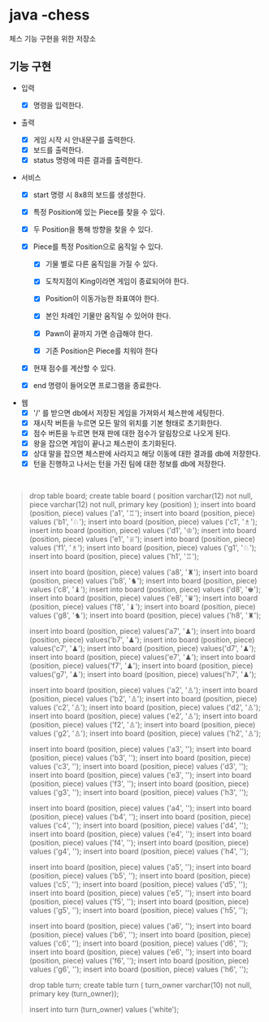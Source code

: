 # java -chess

체스 기능 구현을 위한 저장소

## 기능 구현

- 입력

    - [x] 명령을 입력한다.

- 출력

    * [x] 게임 시작 시 안내문구를 출력한다.
    * [x] 보드를 출력한다.
    * [x] status 명령에 따른 결과를 출력한다.

- 서비스

    * [x] start 명령 시 8x8의 보드를 생성한다.

    * [x] 특정 Position에 있는 Piece를 찾을 수 있다.

    * [x] 두 Position을 통해 방향을 찾을 수 있다.

    * [x] Piece를 특정 Position으로 움직일 수 있다.

        * [x] 기물 별로 다른 움직임을 가질 수 있다.
        * [x] 도착지점이 King이라면 게임이 종료되어야 한다.

        * [x] Position이 이동가능한 좌표여야 한다.
        * [x] 본인 차례인 기물만 움직일 수 있어야 한다.
        * [x] Pawn이 끝까지 가면 승급해야 한다.
        * [x] 기존 Position은 Piece를 치워야 한다

    * [x] 현재 점수를 계산할 수 있다.

    * [x] end 명령이 들어오면 프로그램을 종료한다.

* 웹
    * [x] '/' 를 받으면 db에서 저장된 게임을 가져와서 체스판에 세팅한다.
    * [x] 재시작 버튼을 누르면 모든 말의 위치를 기본 형태로 초기화한다.
    * [x] 점수 버튼을 누르면 현재 판에 대한 점수가 알림창으로 나오게 된다.
    * [x] 왕을 잡으면 게임이 끝나고 체스판이 초기화된다.
    * [x] 상대 말을 잡으면 체스판에 사라지고 해당 이동에 대한 결과를 db에 저장한다.
    * [x] 턴을 진행하고 나서는 턴을 가진 팀에 대한 정보를 db에 저장한다.

<br/>

> drop table board;
> create table board (
> position varchar(12) not null,
> piece varchar(12) not null,
> primary key (position) );
> insert into board (position, piece) values ('a1', '&#9814;');
> insert into board (position, piece) values ('b1', '&#9816;');
> insert into board (position, piece) values ('c1', '&#9815;');
> insert into board (position, piece) values ('d1', '&#9812;');
> insert into board (position, piece) values ('e1', '&#9813;');
> insert into board (position, piece) values ('f1', '&#9815;');
> insert into board (position, piece) values ('g1', '&#9816;');
> insert into board (position, piece) values ('h1', '&#9814;');
>
>insert into board (position, piece) values ('a8', '&#9820;');
> insert into board (position, piece) values ('b8', '&#9822;');
> insert into board (position, piece) values ('c8', '&#9821;');
> insert into board (position, piece) values ('d8', '&#9818;');
> insert into board (position, piece) values ('e8', '&#9819;');
> insert into board (position, piece) values ('f8', '&#9821;');
> insert into board (position, piece) values ('g8', '&#9822;');
> insert into board (position, piece) values ('h8', '&#9820;');
>
>insert into board (position, piece) values('a7', '&#9823;');
> insert into board (position, piece) values('b7', '&#9823;');
> insert into board (position, piece) values('c7', '&#9823;');
> insert into board (position, piece) values('d7', '&#9823;');
> insert into board (position, piece) values('e7', '&#9823;');
> insert into board (position, piece) values('f7', '&#9823;');
> insert into board (position, piece) values('g7', '&#9823;');
> insert into board (position, piece) values('h7', '&#9823;');
>
>insert into board (position, piece) values ('a2', '&#9817;');
> insert into board (position, piece) values ('b2', '&#9817;');
> insert into board (position, piece) values ('c2', '&#9817;');
> insert into board (position, piece) values ('d2', '&#9817;');
> insert into board (position, piece) values ('e2', '&#9817;');
> insert into board (position, piece) values ('f2', '&#9817;');
> insert into board (position, piece) values ('g2', '&#9817;');
> insert into board (position, piece) values ('h2', '&#9817;');
>
>insert into board (position, piece) values ('a3', '');
> insert into board (position, piece) values ('b3', '');
> insert into board (position, piece) values ('c3', '');
> insert into board (position, piece) values ('d3', '');
> insert into board (position, piece) values ('e3', '');
> insert into board (position, piece) values ('f3', '');
> insert into board (position, piece) values ('g3', '');
> insert into board (position, piece) values ('h3', '');
>
>insert into board (position, piece) values ('a4', '');
> insert into board (position, piece) values ('b4', '');
> insert into board (position, piece) values ('c4', '');
> insert into board (position, piece) values ('d4', '');
> insert into board (position, piece) values ('e4', '');
> insert into board (position, piece) values ('f4', '');
> insert into board (position, piece) values ('g4', '');
> insert into board (position, piece) values ('h4', '');
>
>insert into board (position, piece) values ('a5', '');
> insert into board (position, piece) values ('b5', '');
> insert into board (position, piece) values ('c5', '');
> insert into board (position, piece) values ('d5', '');
> insert into board (position, piece) values ('e5', '');
> insert into board (position, piece) values ('f5', '');
> insert into board (position, piece) values ('g5', '');
> insert into board (position, piece) values ('h5', '');
>
>insert into board (position, piece) values ('a6', '');
> insert into board (position, piece) values ('b6', '');
> insert into board (position, piece) values ('c6', '');
> insert into board (position, piece) values ('d6', '');
> insert into board (position, piece) values ('e6', '');
> insert into board (position, piece) values ('f6', '');
> insert into board (position, piece) values ('g6', '');
> insert into board (position, piece) values ('h6', '');
>
>drop table turn;
> create table turn (
> turn_owner varchar(10) not null,
> primary key (turn_owner));
>
>insert into turn (turn_owner) values ('white');